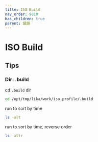 ```yaml
---
title: ISO Build
nav_order: 9010
has_children: true
parent: 議題
---
```



# ISO Build




## Tips


### Dir: .build

cd `.build` dir

``` sh
cd /opt/tmp/lika/work/iso-profile/.build
```

run to sort by time

``` sh
ls -alt
```

run to sort by time, reverse order

``` sh
ls -altr
```
